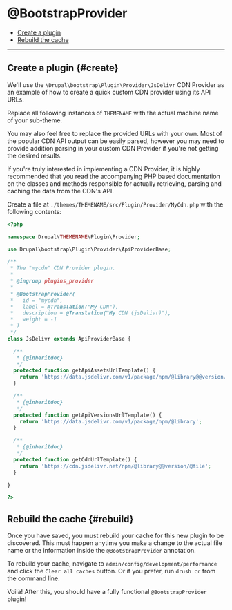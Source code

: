 <!-- @file Documentation for the @BootstrapProvider annotated plugin. -->
<!-- @defgroup -->
<!-- @ingroup -->
# @BootstrapProvider

- [Create a plugin](#create)
- [Rebuild the cache](#rebuild)

---

## Create a plugin {#create}

We'll use the `\Drupal\bootstrap\Plugin\Provider\JsDelivr` CDN Provider as an
example of how to create a quick custom CDN provider using its API URLs.

Replace all following instances of `THEMENAME` with the actual machine name of
your sub-theme.

You may also feel free to replace the provided URLs with your own. Most of the
popular CDN API output can be easily parsed, however you may need to provide
addition parsing in your custom CDN Provider if you're not getting the desired
results.

If you're truly interested in implementing a CDN Provider, it is highly
recommended that you read the accompanying PHP based documentation on the
classes and methods responsible for actually retrieving, parsing and caching
the data from the CDN's API.

Create a file at `./themes/THEMENAME/src/Plugin/Provider/MyCdn.php` with the
following contents:

```php
<?php

namespace Drupal\THEMENAME\Plugin\Provider;

use Drupal\bootstrap\Plugin\Provider\ApiProviderBase;

/**
 * The "mycdn" CDN Provider plugin.
 *
 * @ingroup plugins_provider
 *
 * @BootstrapProvider(
 *   id = "mycdn",
 *   label = @Translation("My CDN"),
 *   description = @Translation("My CDN (jsDelivr)"),
 *   weight = -1
 * )
 */
class JsDelivr extends ApiProviderBase {

  /**
   * {@inheritdoc}
   */
  protected function getApiAssetsUrlTemplate() {
    return 'https://data.jsdelivr.com/v1/package/npm/@library@@version/flat';
  }

  /**
   * {@inheritdoc}
   */
  protected function getApiVersionsUrlTemplate() {
    return 'https://data.jsdelivr.com/v1/package/npm/@library';
  }

  /**
   * {@inheritdoc}
   */
  protected function getCdnUrlTemplate() {
    return 'https://cdn.jsdelivr.net/npm/@library@@version/@file';
  }

}

?>
```

## Rebuild the cache {#rebuild}

Once you have saved, you must rebuild your cache for this new plugin to be
discovered. This must happen anytime you make a change to the actual file name
or the information inside the `@BootstrapProvider` annotation.

To rebuild your cache, navigate to `admin/config/development/performance` and
click the `Clear all caches` button. Or if you prefer, run `drush cr` from the
command line.

Voilà! After this, you should have a fully functional `@BootstrapProvider`
plugin!
